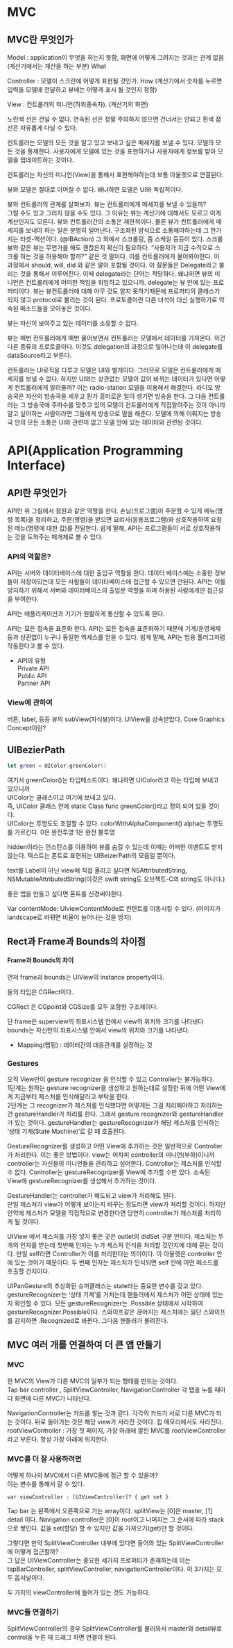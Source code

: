# MVC
## MVC란 무엇인가
Model : application이 무엇을 하는지 뜻함, 화면에 어떻게 그려지는 것과는 관계 없음 (계산기에서는 계산을 하는 부분) What

Controller : 모델이 스크린에 어떻게 표현될 것인가. How (계산기에서 숫자를 누르면 입력을 모델에 전달하고 뷰에는 어떻게 표시 될 것인지 정함)

View : 컨트롤러의 미니언(하위종속자). (계산기의 화면)
  
노란색 선은 건널 수 없다. 연속된 선은 정말 주의하지 않으면 건너서는 안되고 흰색 점선은 자유롭게 다닐 수 있다. 

컨트롤러는 모델의 모든 것을 알고 있고 보내고 싶은 메세지를 보낼 수 있다. 
모델의 모든 것을 통제한다. 사용자에게 모델에 있는 것을 표현하거나 사용자에게 정보를 받아 모델을 업데이트하는 것이다. 

컨트롤러는 자신의 미니언(View)을 통해서 표현해야하는데 보통 아울렛으로 연결된다.

뷰와 모델은 절대로 이어질 수 없다. 왜냐하면 모델은 UI와 독립적이다. 

뷰와 컨트롤러의 관계를 살펴보자. 뷰는 컨트롤러에게 메세지를 보낼 수 있을까?  
그럴 수도 있고 그러지 않을 수도 있다. 그 이유는 뷰는 계산기에 대해서도 모르고 이게 계산인지도 모른다. 뷰와 컨트롤러간의 소통은 제한적이다. 물론 뷰가 컨트롤러에게 메세지를 보내야 하는 일은 분명히 일어난다. 구조화된 방식으로 소통해야하는데 그 한가지는 타겟-액션이다. (@IBAction) 그 외에서 스크롤링, 줌 스케일 등등이 있다. 스크롤뷰와 같은 뷰는 무언가를 해도 괜찮은지 확신이 필요하다. “사용자가 지금 수직으로 스크롤 하는 것을 허용해야 할까?” 같은 것 말이다. 이를 컨트롤러에게 물어봐야한다. 이 과정에서 should, will, did 와 같은 말이 포함될 것이다. 이 질문들은 Delegate라고 불리는 것을 통해서 이루어진다. 이때 delegate라는 단어는 적당하다. 왜냐하면 뷰의 미니언은 컨트롤러에게 어떠한 책임을 위임하고 있으니까. delegate는 뷰 안에 있는 프로퍼티이다. 뷰는 뷰컨트롤러에 대해 아무 것도 알지 못하기때문에 프로퍼티의 클래스가 되지 않고 protocol로 불리는 것이 된다. 프로토콜이란 다른 녀석이 대신 실행하기로 약속된 메소드들을 모아놓은 것이다.   

뷰는 자신이 보여주고 있는 데이터를 소유할 수 없다. 

뷰는 매번 컨트롤러에게 매번 물어보면서 컨트롤러는 모델에서 데이터를 가져온다.  이건 다른 종류의 프로토콜이다. 이것도 delegation의 과정으로 일어나는데 이 delegate를 dataSource라고 부른다.

컨트롤러는 UI로직을 다루고 모델은 UI와 별개이다. 그러므로 모델은 컨트롤러에게 메세지를 보낼 수 없다. 하지만 UI와는 상관없는 모델이 값이 바뀌는 데이터가 있다면 어떻게 컨트롤러에게 알려줄까? 이는 radio-station 모델을 이용해서 해결한다. 라디오 방송국은 자신의 방송국을 세우고 뭔가 흥미로운 일이 생기면 방송을 한다. 그 다음 컨트롤러는 그 방송국에 주파수를 맞추고 있어 모델이 컨트롤러에게 직접알려주는 것이 아니라 알고 싶어하는 사람이라면 그들에게 방송으로 말을 해준다. 모델에 의해 이뤄지는 방송국 안의 모든 소통은 UI와 관련이 없고 모델 안에 있는 데이터와 관련된 것이다. 













# API(Application Programming Interface)
## API란 무엇인가
API란 위 그림에서 점원과 같은 역할을 한다. 손님(프로그램)이 주문할 수 있게 메뉴(명령 목록)을 정리하고, 주문(명령)을 받으면 요리사(응용프로그램)와 상호작용하여 요청된 메뉴(명령에 대한 값)를 전달한다. 쉽게 말해, API는 프로그램들이 서로 상호작용하는 것을 도와주는 매개체로 볼 수 있다. 

### API의 역할은?  
API는 서버와 데이터베이스에 대한 출입구 역할을 한다. 
데이터 베이스에는 소중한 정보들이 저장이되는데 모든 사람들이 데이터베이스에 접근할 수 있으면 안된다. API는 이를 방지하기 위해서 서버와 데이터베이스의 출입문 역할을 하며 허용된 사람에게만 접근성을 부여한다. 

API는 애플리케이션과 기기가 원활하게 통신할 수 있도록 한다.

API는 모든 접속을 표준화 한다. 
API는 모든 접속을 표준화하기 때문에 기계/운영체제 등과 상관없이 누구나 동일한 엑세스를 얻을 수 있다. 쉽게 말해, API는 범용 플러그처럼 작동한다고 볼 수 있다. 

- API의 유형  
Private API  
Public API  
Partner API 

### View에 관하여 

버튼, label, 등등 뷰의 subView(자식뷰)이다. UIView를 상속받았다. 
 Core Graphics Concept이란?


## UIBezierPath
```swift
let green = UIColor.greenColor()
```
여기서 greenColor()는 타입메소드이다. 왜냐하면 UIColor라고 하는 타입에 보내고 있으니까   
UIColor는 클래스이고 여기에 보내고 있다.  
즉, UIColor 클래스 안에 static Class func greenColor()라고 정의 되어 있을 것이다.  
UIColor는 투명도도 조절할 수 있다. colorWithAlphaComponent()
alpha는 투명도를 가르킨다. 0은 완전투명 1은 완전 불투명

hidden이라는 인스턴스를 이용하여 뷰를 숨길 수 있는데 이때는 어떠한 이벤트도 받지 않는다. 
텍스트는 폰트로 표현되는 UIBeizerPath의 모음일 뿐이다. 

text를 Label이 아닌 view에 직접 올리고 싶다면 NSAttributedString, NSMutableAttributedString(이것은 swift string도 오브젝트-C의 string도 아니다.) 

 좋은 앱을 만들고 싶다면 폰트를 신경써야한다. 

Var contentMode: UIviewContentMode로 컨텐트를 이동시킬 수 있다. (이미지가 landscape로 바뀌면 비율이 늘어나는 것을 방지)


## Rect과 Frame과 Bounds의 차이점 

####  Frame과 Bounds의 차이
먼저 frame과 bounds는 UIView의 instance property이다. 

둘의 타입은 CGRect이다. 

CGRect 은 CGpoint와 CGSize를 모두 포함한 구조체이다. 

단 frame은 superview의 좌표시스템 안에서 view의 위치와 크기를 나타낸다
bounds는 자신만의 좌표시스템 안에서 view의 위치와 크기를 나타낸다. 

- Mapping(맵핑) : 데이터간의 대응관계를 설정하는 것 

### Gestures
오직 View만이 gesture recognizer 을 인식할 수 있고 Controller는 불가능하다.   
1단계는 원하는 gesture recognizer을 생성하고 원하는대로 설정한 뒤에 어떤 View에게 지금부터 제스처를 인식해달라고 부탁을 한다.  
2단계는 그 recognizer가 제스처를 인식했다면 어떻게든 그걸 처리해야하고 처리하는건 gestureHandler가 처리를 한다. 그래서 gesture recognizer와 gestureHandler가 있는 것이다. gestureHandler는 gestureRecognizer가 해당 제스처를 인식하는 ‘상태 기계(State Machine)’로 갈 때 호출된다.  

GestureRecognizer를 생성하고 어떤 View에 추가하는 것은 일반적으로 Controller가 처리한다. 이는 좋은 방법이다. view는 어차피 controller의 미니언(부하)이니까 controller는 자신들의 미니언들을 관리하고 싶어한다. Controller는 제스처를 인식할 수 없다. Controller는  gestureRecognizer를 View에 추가할 수만 있다. 소속된 View에 gestureRecognizer를 생성해서 추가하는 것이다. 

GestureHandler는 controller가 해도되고 view가 처리해도 된다.  
만일 제스쳐가 view가 어떻게 보이는지 바꾸는 정도라면 view가 처리할 것이다. 
하지만 안약에 제스처가 모델을 직접적으로 변경한다면 당연히 controller가 제스처를 처리하게 될 것이다. 

UIView 에서 제스처를 가장 넣지 좋은 곳은 outlet의 didSet 구문 안이다. 
제스처는 두개의 인자를 받는데 첫번째 인자는 누가 제스처 인식을 처리할 것인지에 대해 묻는 것이다. 만일 self라면 Controller가 이를 처리한다는 의미이다. 이 아울렛은 controller 안에 있는 것이기 때문이다. 두 번째 인자는 제스처가 인식되면 self 안에 어떤 메소드를 호출할 건지이다. 

UIPanGesture의 추상화된 슈퍼클래스는 state라는 중요한 변수를 갖고 있다. gestureRecognizer는 ‘상태 기계’를 거치는데 핸들러에서 제스처가 어떤 상태에 있는지 확인할 수 있다. 모든 gestureRecognizer는 .Possible 상태에서 시작하여 gestureRecognizer.Possible이다. 스와이프같은 끊어지는 제스처에는 일단 스와이프를 감지하면 .Recognized로 바뀐다. 그다음 핸들러가 불려진다. 


## MVC 여러 개를 연결하여 더 큰 앱 만들기
### MVC
한 MVC의 View가 다른 MVC의 일부가 되는 형태를 만드는 것이다.  
Tap bar controller , SplitViewController, NavigationController
각 탭을 누를 때마다 화면에 다른 MVC가 나타난다. 
 
NavigationController는 카드를 쌓는 것과 같다. 각각의 카드가 서로 다른 MVC가 되는 것이다. 
뒤로 돌아가는 것은 해당 view가 사라진 것이다. 힙 메모리에서도 사라진다. 
rootViewController : 가장 첫 페이지, 가장 아래에 깔린 MVC를 rootViewController 라고 부른다. 항상 가장 아래에 위치한다. 


### MVC를 더 잘 사용하려면
어떻게 하나의 MVC에서 다른 MVC들에 접근 할 수 있을까?  
이는 변수를 통해서 갈 수 있다.  
```
var viewController : [UIViewController]? { get set }
```  
Tap bar 는 왼쪽에서 오른쪽으로 가는 array이다. 
splitView는 [0]은 master, [1] detail 이다. 
Navigation controller은 [0]이 root이고 나머지는 그 순서에 따라 stack으로 쌓인다. 
값을 set(할당) 할 수 있지만 값을 가져오기(get)만 할 것이다. 

그렇다면 만약 SplitViewController 내부에 있다면 들어와 있는 SplitViewController에 어떻게 접근할까?  
그 답은 UIViewController는 중요한 세가지 프로퍼티가 존재하는데 이는 tapBarController, splitViewController, navigationController이다. 이 3가지는 모두 옵셔널이다.  
  
두 가지의 viewController에 들어가 있는 것도 가능하다. 

### MVC들 연결하기 

SplitViewController의 경우 SplitViewController를 불러와서 master와 detail뷰로 control을 누른 채 드래그 하면 연결이 된다.   

